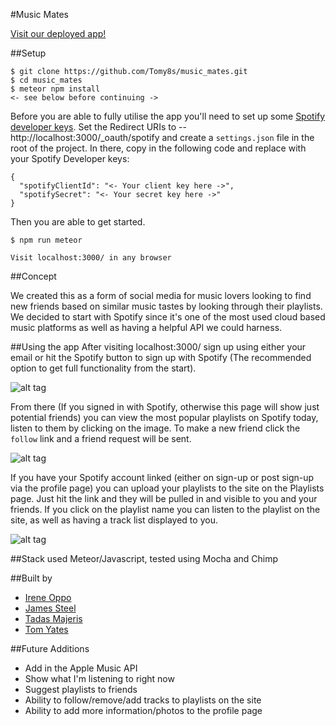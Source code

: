 #Music Mates

[Visit our deployed app!](http://music-mates.herokuapp.com/)

##Setup

```
$ git clone https://github.com/Tomy8s/music_mates.git
$ cd music_mates
$ meteor npm install
<- see below before continuing ->
```
Before you are able to fully utilise the app you'll need to set up some [Spotify developer keys](https://developer.spotify.com/web-api/). Set the Redirect URIs to -- http://localhost:3000/_oauth/spotify and create a `settings.json` file in the root of the project. In there, copy in the following code and replace with your Spotify Developer keys:
```
{
  "spotifyClientId": "<- Your client key here ->",
  "spotifySecret": "<- Your secret key here ->"
}
```
Then you are able to get started.
```
$ npm run meteor

Visit localhost:3000/ in any browser
```
##Concept

We created this as a form of social media for music lovers looking to find new friends based on similar music tastes by looking through their playlists. We decided to start with Spotify since it's one of the most used cloud based music platforms as well as having a helpful API we could harness.

##Using the app
After visiting localhost:3000/ sign up using either your email or hit the Spotify button to sign up with Spotify (The recommended option to get full functionality from the start).

![alt tag](http://i68.tinypic.com/15qoif5.png)

From there (If you signed in with Spotify, otherwise this page will show just potential friends) you can view the most popular playlists on Spotify today, listen to them by clicking on the image. To make a new friend click the `follow` link and a friend request will be sent.

![alt tag](http://i63.tinypic.com/jsdhsi.png)

If you have your Spotify account linked (either on sign-up or post sign-up via the profile page) you can upload your playlists to the site on the Playlists page. Just hit the link and they will be pulled in and visible to you and your friends. If you click on the playlist name you can listen to the playlist on the site, as well as having a track list displayed to you.

![alt tag](http://i65.tinypic.com/158822c.png)

##Stack used
Meteor/Javascript, tested using Mocha and Chimp

##Built by
+ [Irene Oppo](https://github.com/souljuse)
+ [James Steel](https://github.com/James-SteelX)
+ [Tadas Majeris](https://github.com/tadasmajeris)
+ [Tom Yates](https://github.com/Tomy8s/)

##Future Additions
+ Add in the Apple Music API
+ Show what I'm listening to right now
+ Suggest playlists to friends
+ Ability to follow/remove/add tracks to playlists on the site
+ Ability to add more information/photos to the profile page

